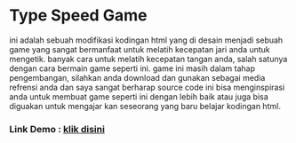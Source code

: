 <h1>Type Speed Game</h1>
ini adalah sebuah modifikasi kodingan html yang di desain menjadi sebuah game yang sangat bermanfaat untuk melatih kecepatan jari anda untuk mengetik. banyak cara untuk melatih kecepatan tangan anda, salah satunya dengan cara bermain game seperti ini. game ini masih dalam tahap pengembangan, silahkan anda download dan gunakan sebagai media refrensi anda dan saya sangat berharap source code ini bisa menginspirasi anda untuk membuat game seperti ini dengan lebih baik atau juga bisa diguakan untuk mengajar kan seseorang yang baru belajar kodingan html. 

<h3>Link Demo : <a href="https://dennystyawan71.github.io/typespeed_game/">klik disini</a></h3>
